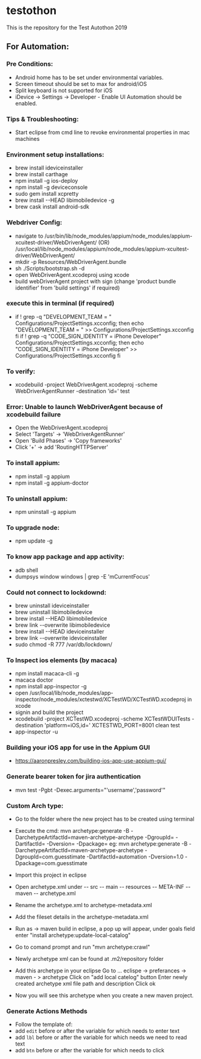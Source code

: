 # testothon
This is the repository for the Test Autothon 2019

## For Automation: ##

###	Pre Conditions: ###

* Android home has to be set under environmental variables.
* Screen timeout should be set to max for android/iOS
* Split keyboard is not supported for iOS
* iDevice -> Settings -> Developer - Enable UI Automation should be enabled.

###	Tips & Troubleshooting: ###
* Start eclipse from cmd line to revoke environmental properties in mac machines

###	Environment setup installations: ###
* brew install ideviceinstaller
* brew install carthage
* npm install -g ios-deploy
* npm install -g deviceconsole
* sudo gem install xcpretty
* brew install --HEAD libimobiledevice -g
* brew cask install android-sdk


###	Webdriver Config: ###
* navigate to /usr/bin/lib/node_modules/appium/node_modules/appium-xcuitest-driver/WebDriverAgent/  (OR)
			/usr/local/lib/node_modules/appium/node_modules/appium-xcuitest-driver/WebDriverAgent/
* mkdir -p Resources/WebDriverAgent.bundle
* sh ./Scripts/bootstrap.sh -d
* open WebDriverAgent.xcodeproj using xcode
* build webDriverAgent project with sign (change 'product bundle identifier' from 'build settings' if required)

###	execute this in terminal (if required) ###
* if ! grep -q "DEVELOPMENT_TEAM = <teamId>" Configurations/ProjectSettings.xcconfig; then
		echo "DEVELOPMENT_TEAM = <teamId>" >> Configurations/ProjectSettings.xcconfig
	fi
	if ! grep -q "CODE_SIGN_IDENTITY = iPhone Developer" Configurations/ProjectSettings.xcconfig; then
		echo "CODE_SIGN_IDENTITY = iPhone Developer" >> Configurations/ProjectSettings.xcconfig
	fi

###	To verify: ###
* xcodebuild -project WebDriverAgent.xcodeproj -scheme WebDriverAgentRunner -destination 'id=<udid>' test

### Error: Unable to launch WebDriverAgent because of xcodebuild failure ###
* Open the WebDriverAgent.xcodeproj
* Select 'Targets' -> 'WebDriverAgentRunner'
* Open 'Build Phases' -> 'Copy frameworks'
* Click '+' -> add 'RoutingHTTPServer'

###	To install appium: ###
* npm install -g appium
* npm install -g appium-doctor

###	To uninstall appium: ###
* npm uninstall -g appium

###	To upgrade node: ###
* npm update -g

###	To know app package and app activity: ###
* adb shell
* dumpsys window windows | grep -E 'mCurrentFocus'

###	Could not connect to lockdownd: ###
* brew uninstall ideviceinstaller
* brew uninstall libimobiledevice
* brew install --HEAD libimobiledevice
* brew link --overwrite libimobiledevice
* brew install --HEAD  ideviceinstaller
* brew link --overwrite ideviceinstaller
* sudo chmod -R 777 /var/db/lockdown/



###	To Inspect ios elements (by macaca) ###
* npm install macaca-cli -g
* macaca doctor
* npm install app-inspector -g
* open /usr/local/lib/node_modules/app-inspector/node_modules/xctestwd/XCTestWD/XCTestWD.xcodeproj in xcode
* signin and build the project
* xcodebuild -project XCTestWD.xcodeproj -scheme XCTestWDUITests -destination 'platform=iOS,id=<udid>' XCTESTWD_PORT=8001 clean test 
* app-inspector -u <udid>


### Building your iOS app for use in the Appium GUI ###
* https://aaronpresley.com/building-ios-app-use-appium-gui/

### Generate bearer token for jira authentication
*  mvn test -Pgbt -Dexec.arguments="'username','password'"


### Custom Arch type: ###
* Go to the folder where the new project has to be created using terminal
* Execute the cmd: mvn archetype:generate -B -DarchetypeArtifactId=maven-archetype-archetype -DgroupId=<group id> -DartifactId=<artifact id> -Dversion=<version> -Dpackage=<package>
eg:  mvn archetype:generate -B -DarchetypeArtifactId=maven-archetype-archetype -DgroupId=com.guesstimate  -DartifactId=automation  -Dversion=1.0 -Dpackage=com.guesstimate
* Import this project in eclipse
* Open archetype.xml under -- src -- main -- resources -- META-INF -- maven -- archetype.xml
* Rename the archetype.xml to archetype-metadata.xml
* Add the fileset details in the archetype-metadata.xml
* Run as -> maven build in eclipse, a pop up will appear, under goals field enter "install archetype:update-local-catalog"
* Go to comand prompt and run "mvn archetype:crawl"
* Newly archetype xml can be found at .m2/repository folder
* Add this archetype in your eclipse
	Go to ... eclispe -> preferances -> maven - > archetype
	Click on "add local catelog" button
	Enter newly created archetype xml file path and description
	Click ok

* Now you will see this archetype when you create a new maven project.

### Generate Actions Methods ###
* Follow the template of:
* add ```edit``` before or after the variable for which needs to enter text
* add ```lbl``` before or after the variable for which needs we need to read text
* add ```btn``` before or after the variable for which needs to click
